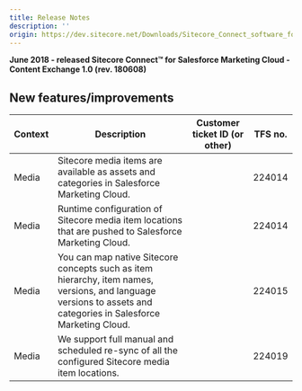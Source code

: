 ```yaml
---
title: Release Notes
description: ''
origin: https://dev.sitecore.net/Downloads/Sitecore_Connect_software_for_Salesforce_Marketing_Cloud/1x/Sitecore_Connect_software_for_Salesforce_Marketing_Cloud_10/Release_Notes__CE
---
```


**June 2018 - released Sitecore Connect™ for Salesforce Marketing Cloud - Content Exchange 1.0 (rev. 180608)**

## New features/improvements

 | Context | Description | Customer ticket ID (or other) | TFS no. |
 | --- | --- | --- | --- |
 | ​​Media | Sitecore media items are available as assets and categories in Salesforce Marketing Cloud. |  | 224014 |
 | Media | Runtime configuration of Sitecore media item locations that are pushed to Salesforce Marketing Cloud. |  | 224014 |
 | Media | You can map native Sitecore concepts such as item hierarchy, item names, versions, and language versions to assets and categories in Salesforce Marketing Cloud. |  | 224015 |
 | Media | We support full manual and scheduled re-sync of all the configured Sitecore media item locations. |  | 224019 |
